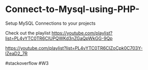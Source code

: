 # Connect-to-Mysql-using-PHP-
Setup MySQL Connections to your projects

Check out the playlist
https://youtube.com/playlist?list=PL4vYTC0TR6CIUPQWKd3nZGaQpWkGG-9Qp

https://youtube.com/playlist?list=PL4vYTC0TR6CIZoCpk0C703Y-lZeaD2_7R


#stackoverflow
#W3 
